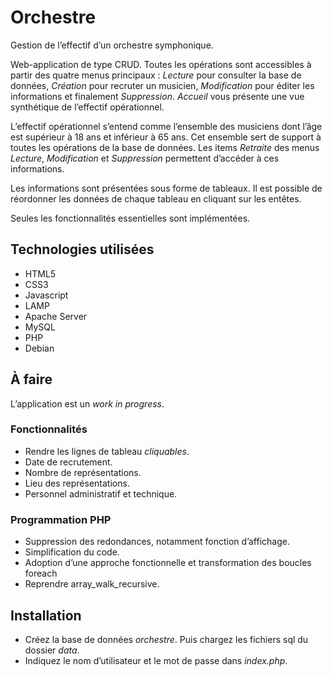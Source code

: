 # Orchestre

Gestion de l’effectif d’un orchestre symphonique.

Web-application de type CRUD. Toutes les opérations sont accessibles à partir des quatre menus principaux : *Lecture* pour consulter la base de données, *Création* pour recruter un musicien, *Modification* pour éditer les informations et finalement *Suppression*. *Accueil* vous présente une vue synthétique de l’effectif opérationnel.

L’effectif opérationnel s’entend comme l’ensemble des musiciens dont l’âge est supérieur à 18 ans et inférieur à 65 ans. Cet ensemble sert de support à toutes les opérations de la base de données. Les items *Retraite* des menus *Lecture*, *Modification* et *Suppression* permettent d’accéder à  ces informations.

Les informations sont présentées sous forme de tableaux. Il est possible de réordonner les données de chaque tableau en cliquant sur les entêtes.

Seules les fonctionnalités essentielles sont implémentées. 

## Technologies utilisées

* HTML5
* CSS3
* Javascript
* LAMP
* Apache Server
* MySQL 
* PHP 
* Debian

## À faire

L’application est un *work in progress*.

### Fonctionnalités
* Rendre les lignes de tableau *cliquables*.
* Date de recrutement.
* Nombre de représentations.
* Lieu des représentations.
* Personnel administratif et technique.

### Programmation PHP
* Suppression des redondances, notamment fonction d’affichage.
* Simplification du code.
* Adoption d’une approche fonctionnelle et transformation des boucles foreach
* Reprendre array_walk_recursive.

## Installation

* Créez la base de données *orchestre*. Puis chargez les fichiers sql du dossier *data*.
* Indiquez le nom d’utilisateur et le mot de passe dans *index.php*.




